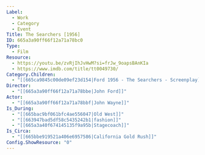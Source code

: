 ```yaml
---
Label:
  - Work
  - Category
  - Event
Title: The Searchers [1956]
ID: 665a3a90ff66f12a71a78bc0
Type:
  - Film
Resource:
  - https://youtu.be/zvRjIhJvHwM?si=frJw_9oapsBAnKIa
  - https://www.imdb.com/title/tt0049730/
Category.Children:
  - "[[665ca9845c00de09ef23d154|Ford 1956 - The Searchers - Screenplay]]"
Director:
  - "[[665a3a90ff66f12a71a78bbe|John Ford]]"
Actor:
  - "[[665a3a90ff66f12a71a78bbf|John Wayne]]"
Is_During:
  - "[[665bac9bf061bfc4ae556047|Old West]]"
  - "[[663947bad5df58c5435242b1|fashion]]"
  - "[[665a3a40f674145135f9a95b|Stagecoach]]"
Is_Circa:
  - "[[665bbe919521a406e6957586|California Gold Rush]]"
Config.ShowResource: "0"
---
```

